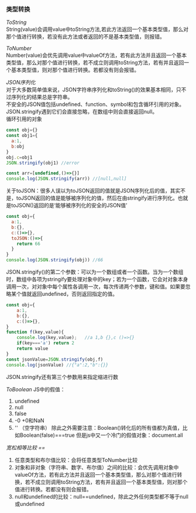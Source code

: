### 类型转换
*ToString*  
String(value)会调用value中toString方法,若此方法返回一个基本类型值，那么对那个值进行转换，若没有此方法或者返回的不是基本类型值，则报错。  

*ToNumber*  
Number(value)会优先调用value中valueOf方法，若有此方法并且返回一个基本类型值，那么对那个值进行转换，若不成立则调用toString方法，若有并且返回一个基本类型值，则对那个值进行转换。若都没有则会报错。  

*JSON序列化*  
对于大多数简单值来说，JSON字符串序列化和toString()的效果基本相同，只不过序列化的结果总是字符串。  
不安全的JSON值包括undefined、function、symbol和包含循环引用的对象。JSON.stringify遇到它们会直接忽略，在数组中则会直接返回null。  
循环引用的对象
```js
const obj={}
const obj1={
  a:1,
  b:obj
}
obj.c=obj1
JSON.stringify(obj1) //error
```
```js
const arr=[undefined,()=>{}]
console.log(JSON.stringify(arr)) //[null,null]
```
关于toJSON：很多人误以为toJSON返回的值就是JSON序列化后的值，其实不是，toJSON返回的值是能够被序列化的值，然后在由stringify进行序列化。也就是toJSON()返回的是‘能够被序列化的安全的JSON值’
```js
const obj={
  a:1,
  b:{},
  c:()=>{},
  toJSON:()=>{
    return 66
  }
}
console.log(JSON.stringify(obj)) //66
```
JSON.stringify()的第二个参数：可以为一个数组或者一个函数。当为一个数组时，数组中各项为stringify要处理对象中的key；若为一个函数，它会对对象本身调用一次，对对象中每个属性各调用一次，每次传递两个参数，键和值。如果要忽略某个值就返回undefined，否则返回指定的值。
```js
const obj={
    a:1,
    b:{},
    c:()=>{},
}
function f(key,value){
    console.log(key,value);   //a 1,b {},c ()=>{}
    if(key==='a') return 2
    return value
}
const jsonValue=JSON.stringify(obj,f) 
console.log(jsonValue) //{"a":2,"b":{}}
```
JSON.stringify还有第三个参数用来指定缩进行数  

*ToBoolean*
JS中的假值：
1. undefined
2. null
3. false
4. -0 +0和NaN
5. '' （空字符串） 
除此之外需要注意：Boolean()转化后的所有值都为真值，比如Boolean(false)===true
但是js中又一个冷门的假值对象：document.all

*宽松相等比较 ==*
1. 任意类型和布尔值比较：会将任意类型ToNumber比较
2. 对象和非对象（字符串、数字、布尔值）之间的比较：会优先调用对象中valueOf方法，若有此方法并且返回一个基本类型值，那么对那个值进行转换，若不成立则调用toString方法，若有并且返回一个基本类型值，则对那个值进行转换。若都没有则会报错。
3. null和undefined的比较：null==undefined，除此之外任何类型都不等于null或undefined